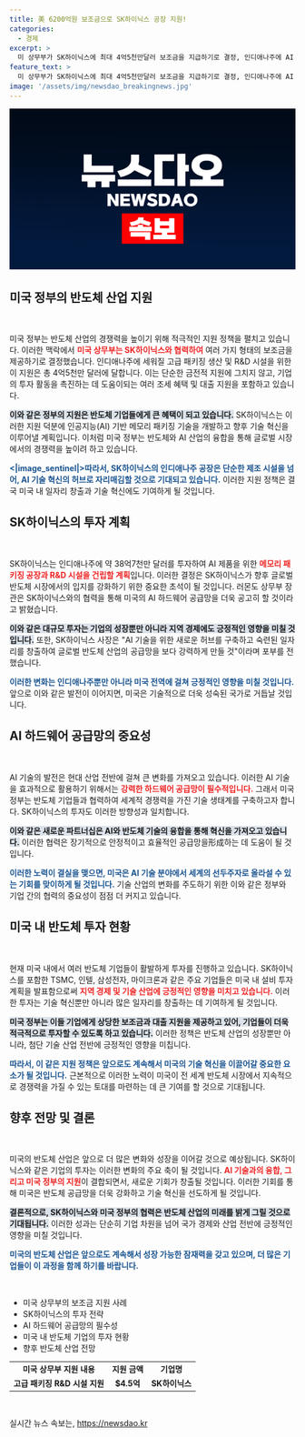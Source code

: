 ```yaml
---
title: 美 6200억원 보조금으로 SK하이닉스 공장 지원!
categories:
  - 경제
excerpt: >
  미 상무부가 SK하이닉스에 최대 4억5천만달러 보조금을 지급하기로 결정, 인디애나주에 AI 메모리 패키징 공장 설립 지원. 이로써 미국의 반도체 산업 경쟁력을 높이고 일자리를 창출할 기대감이 커지고 있다.
feature_text: >
  미 상무부가 SK하이닉스에 최대 4억5천만달러 보조금을 지급하기로 결정, 인디애나주에 AI 메모리 패키징 공장 설립 지원. 이로써 미국의 반도체 산업 경쟁력을 높이고 일자리를 창출할 기대감이 커지고 있다.
image: '/assets/img/newsdao_breakingnews.jpg'
---
```


<p><img src="/assets/img/newsdao_breakingnews.jpg" alt="implanttips 속보" /></p>

<h2 data-ke-size="size26">미국 정부의 반도체 산업 지원</h2>

<p data-ke-size="size16">&nbsp;</p>

<p>미국 정부는 반도체 산업의 경쟁력을 높이기 위해 적극적인 지원 정책을 펼치고 있습니다. 이러한 맥락에서 <b><span style="color: #ee2323;">미국 상무부는 SK하이닉스와 협력하여</span></b> 여러 가지 형태의 보조금을 제공하기로 결정했습니다. 인디애나주에 세워질 고급 패키징 생산 및 R&amp;D 시설을 위한 이 지원은 총 4억5천만 달러에 달합니다. 이는 단순한 금전적 지원에 그치지 않고, 기업의 투자 활동을 촉진하는 데 도움이되는 여러 조세 혜택 및 대출 지원을 포함하고 있습니다.</p>

<p><b><span style="background-color: #21538527;">이와 같은 정부의 지원은 반도체 기업들에게 큰 혜택이 되고 있습니다.</span></b> SK하이닉스는 이러한 지원 덕분에 인공지능(AI) 기반 메모리 패키징 기술을 개발하고 향후 기술 혁신을 이루어낼 계획입니다. 이처럼 미국 정부는 반도체와 AI 산업의 융합을 통해 글로벌 시장에서의 경쟁력을 높이려 하고 있습니다. </p>

<p><b><span style="color: #1a5490;">&lt;|image_sentinel|&gt;따라서, SK하이닉스의 인디애나주 공장은 단순한 제조 시설을 넘어, AI 기술 혁신의 허브로 자리매김할 것으로 기대되고 있습니다.</span></b> 이러한 지원 정책은 결국 미국 내 일자리 창출과 기술 혁신에도 기여하게 될 것입니다.</p>

<h2 data-ke-size="size26">SK하이닉스의 투자 계획</h2>

<p data-ke-size="size16">&nbsp;</p>

<p>SK하이닉스는 인디애나주에 약 38억7천만 달러를 투자하여 AI 제품을 위한 <b><span style="color: #ee2323;">메모리 패키징 공장과 R&amp;D 시설을 건립할 계획</span></b>입니다. 이러한 결정은 SK하이닉스가 향후 글로벌 반도체 시장에서의 입지를 강화하기 위한 중요한 초석이 될 것입니다. 러몬도 상무부 장관은 SK하이닉스와의 협력을 통해 미국의 AI 하드웨어 공급망을 더욱 공고히 할 것이라고 밝혔습니다. </p>

<p><b><span style="background-color: #21538527;">이와 같은 대규모 투자는 기업의 성장뿐만 아니라 지역 경제에도 긍정적인 영향을 미칠 것입니다.</span></b> 또한, SK하이닉스 사장은 "AI 기술을 위한 새로운 허브를 구축하고 숙련된 일자리를 창출하여 글로벌 반도체 산업의 공급망을 보다 강력하게 만들 것"이라며 포부를 전했습니다. </p>

<p><b><span style="color: #1a5490;">이러한 변화는 인디애나주뿐만 아니라 미국 전역에 걸쳐 긍정적인 영향을 미칠 것입니다.</span></b> 앞으로 이와 같은 발전이 이어지면, 미국은 기술적으로 더욱 성숙된 국가로 거듭날 것입니다.</p>

<h2 data-ke-size="size26">AI 하드웨어 공급망의 중요성</h2>

<p data-ke-size="size16">&nbsp;</p>

<p>AI 기술의 발전은 현대 산업 전반에 걸쳐 큰 변화를 가져오고 있습니다. 이러한 AI 기술을 효과적으로 활용하기 위해서는 <b><span style="color: #ee2323;">강력한 하드웨어 공급망이 필수적입니다.</span></b> 그래서 미국 정부는 반도체 기업들과 협력하여 세계적 경쟁력을 가진 기술 생태계를 구축하고자 합니다. SK하이닉스의 투자도 이러한 방향성과 일치합니다.</p>

<p><b><span style="background-color: #21538527;">이와 같은 새로운 파트너십은 AI와 반도체 기술의 융합을 통해 혁신을 가져오고 있습니다.</span></b> 이러한 협력은 장기적으로 안정적이고 효율적인 공급망을形成하는 데 도움이 될 것입니다. </p>

<p><b><span style="color: #1a5490;">이러한 노력이 결실을 맺으면, 미국은 AI 기술 분야에서 세계의 선두주자로 올라설 수 있는 기회를 맞이하게 될 것입니다.</span></b> 기술 산업의 변화를 주도하기 위한 이와 같은 정부와 기업 간의 협력의 중요성이 점점 더 커지고 있습니다.</p>

<h2 data-ke-size="size26">미국 내 반도체 투자 현황</h2>

<p data-ke-size="size16">&nbsp;</p>

<p>현재 미국 내에서 여러 반도체 기업들이 활발하게 투자를 진행하고 있습니다. SK하이닉스를 포함한 TSMC, 인텔, 삼성전자, 마이크론과 같은 주요 기업들은 미국 내 설비 투자 계획을 발표함으로써 <b><span style="color: #ee2323;">지역 경제 및 기술 산업에 긍정적인 영향을 미치고 있습니다.</span></b> 이러한 투자는 기술 혁신뿐만 아니라 많은 일자리를 창출하는 데 기여하게 될 것입니다.</p>

<p><b><span style="background-color: #21538527;">미국 정부는 이들 기업에게 상당한 보조금과 대출 지원을 제공하고 있어, 기업들이 더욱 적극적으로 투자할 수 있도록 하고 있습니다.</span></b> 이러한 정책은 반도체 산업의 성장뿐만 아니라, 첨단 기술 산업 전반에 긍정적인 영향을 미칩니다.</p>

<p><b><span style="color: #1a5490;">따라서, 이 같은 지원 정책은 앞으로도 계속해서 미국의 기술 혁신을 이끌어갈 중요한 요소가 될 것입니다.</span></b> 근본적으로 이러한 노력이 미국이 전 세계 반도체 시장에서 지속적으로 경쟁력을 가질 수 있는 토대를 마련하는 데 큰 기여를 할 것으로 기대됩니다.</p>

<h2 data-ke-size="size26">향후 전망 및 결론</h2>

<p data-ke-size="size16">&nbsp;</p>

<p>미국의 반도체 산업은 앞으로 더 많은 변화와 성장을 이어갈 것으로 예상됩니다. SK하이닉스와 같은 기업의 투자는 이러한 변화의 주요 축이 될 것입니다. <b><span style="color: #ee2323;">AI 기술과의 융합, 그리고 미국 정부의 지원</span></b>이 결합되면서, 새로운 기회가 창출될 것입니다. 이러한 기회를 통해 미국은 반도체 공급망을 더욱 강화하고 기술 혁신을 선도하게 될 것입니다.</p>

<p><b><span style="background-color: #21538527;">결론적으로, SK하이닉스와 미국 정부의 협력은 반도체 산업의 미래를 밝게 그릴 것으로 기대됩니다.</span></b> 이러한 성과는 단순히 기업 차원을 넘어 국가 경제와 산업 전반에 긍정적인 영향을 미칠 것입니다. </p>

<p><b><span style="color: #1a5490;">미국의 반도체 산업은 앞으로도 계속해서 성장 가능한 잠재력을 갖고 있으며, 더 많은 기업들이 이 과정을 함께 하기를 바랍니다.</span></b></p>

<p data-ke-size="size16">&nbsp;</p>

<ul>
<li>미국 상무부의 보조금 지원 사례</li>
<li>SK하이닉스의 투자 전략</li>
<li>AI 하드웨어 공급망의 필수성</li>
<li>미국 내 반도체 기업의 투자 현황</li>
<li>향후 반도체 산업 전망</li>
</ul>

<table style="width: 100%; border-collapse: collapse;">
<tr>
<td style="text-align: center; height: 17px;"><b>미국 상무부 지원 내용</b></td>
<td style="text-align: center; height: 17px;"><b>지원 금액</b></td>
<td style="text-align: center; height: 17px;"><b>기업명</b></td>
</tr>
<tr>
<td style="text-align: center; height: 17px;"><b>고급 패키징 R&D 시설 지원</b></td>
<td style="text-align: center; height: 17px;"><b>$4.5억</b></td>
<td style="text-align: center; height: 17px;"><b>SK하이닉스</b></td>
</tr>
</table>

<p data-ke-size="size16">&nbsp;</p>
실시간 뉴스 속보는, <a href="https://newsdao.kr" rel="dofollow">https://newsdao.kr</a>



